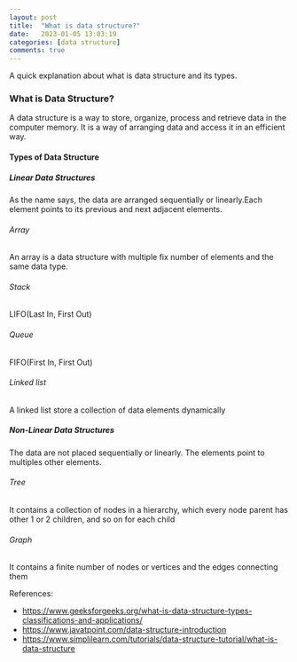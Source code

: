 ```yaml
---
layout: post
title:  "What is data structure?"
date:   2023-01-05 13:03:19
categories: [data structure]
comments: true
---
```

A quick explanation about what is data structure and its types.


<!--more-->

### What is Data Structure?

A data structure is a way to store, organize, process and retrieve data in the computer memory. It is a way of arranging data and access it in an efficient way.

#### Types of Data Structure

##### Linear Data Structures
As the name says, the data are arranged sequentially or linearly.Each element points to its previous and next adjacent elements.

###### Array
An array is a data structure with multiple fix number of elements and the same data type.

###### Stack
LIFO(Last In, First Out)

###### Queue
FIFO(First In, First Out)

###### Linked list
A linked list store a collection of data elements dynamically 

##### Non-Linear Data Structures
The data are not placed sequentially or linearly. The elements point to multiples other elements.

###### Tree
It contains a collection of nodes in a hierarchy, which every node parent has other 1 or 2 children, and so on for each child

###### Graph
It contains a finite number of nodes or vertices and the edges connecting them




References:

 - https://www.geeksforgeeks.org/what-is-data-structure-types-classifications-and-applications/
 - https://www.javatpoint.com/data-structure-introduction
 - https://www.simplilearn.com/tutorials/data-structure-tutorial/what-is-data-structure